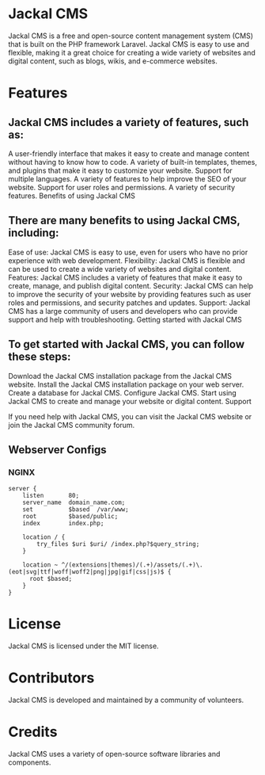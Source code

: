 Jackal CMS
=====

Jackal CMS is a free and open-source content management system (CMS) that is built on the PHP framework Laravel. Jackal CMS is easy to use and flexible, making it a great choice for creating a wide variety of websites and digital content, such as blogs, wikis, and e-commerce websites.

# Features

## Jackal CMS includes a variety of features, such as:

A user-friendly interface that makes it easy to create and manage content without having to know how to code.
A variety of built-in templates, themes, and plugins that make it easy to customize your website.
Support for multiple languages.
A variety of features to help improve the SEO of your website.
Support for user roles and permissions.
A variety of security features.
Benefits of using Jackal CMS

## There are many benefits to using Jackal CMS, including:

Ease of use: Jackal CMS is easy to use, even for users who have no prior experience with web development.
Flexibility: Jackal CMS is flexible and can be used to create a wide variety of websites and digital content.
Features: Jackal CMS includes a variety of features that make it easy to create, manage, and publish digital content.
Security: Jackal CMS can help to improve the security of your website by providing features such as user roles and permissions, and security patches and updates.
Support: Jackal CMS has a large community of users and developers who can provide support and help with troubleshooting.
Getting started with Jackal CMS

## To get started with Jackal CMS, you can follow these steps:

Download the Jackal CMS installation package from the Jackal CMS website.
Install the Jackal CMS installation package on your web server.
Create a database for Jackal CMS.
Configure Jackal CMS.
Start using Jackal CMS to create and manage your website or digital content.
Support

If you need help with Jackal CMS, you can visit the Jackal CMS website or join the Jackal CMS community forum.

## Webserver Configs

### NGINX

```
server {
    listen       80;
    server_name  domain_name.com;
    set          $based  /var/www;
    root         $based/public;
    index        index.php;

    location / {
        try_files $uri $uri/ /index.php?$query_string;
    }

    location ~ ^/(extensions|themes)/(.+)/assets/(.+)\.(eot|svg|ttf|woff|woff2|png|jpg|gif|css|js)$ {
      root $based;
    }
}

```

# License

Jackal CMS is licensed under the MIT license.

# Contributors

Jackal CMS is developed and maintained by a community of volunteers.

# Credits

Jackal CMS uses a variety of open-source software libraries and components.

